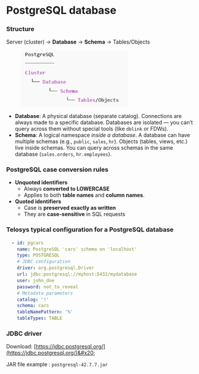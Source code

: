 # PostgreSQL database

### Structure

Server (cluster) → **Database** → **Schema** → Tables/Objects&#x20;

<div align="left"><figure><img src="../.gitbook/assets/image.png" alt="" width="287"><figcaption></figcaption></figure></div>

* **Database**: A physical database (separate catalog). Connections are always made to a specific database. Databases are isolated — you can’t query across them without special tools (like `dblink` or FDWs).
* **Schema**: A logical namespace _inside a database_. A database can have multiple schemas (e.g., `public`, `sales`, `hr`). Objects (tables, views, etc.) live inside schemas. You can query across schemas in the same database (`sales.orders`, `hr.employees`).

### PostgreSQL case conversion rules

* **Unquoted identifiers**
  * Always **converted to LOWERCASE**
  * Applies to both **table names** and **column names**.
* **Quoted identifiers**
  * Case is **preserved exactly as written**
  * They are **case-sensitive** in SQL requests

### Telosys typical configuration for a PostgreSQL database

```yaml
  - id: pgcars
    name: PostgreSQL 'cars' schema on 'localhost'
    type: POSTGRESQL 
    # JDBC configuration
    driver: org.postgresql.Driver 
    url: jdbc:postgresql://myhost:5432/mydatabase
    user: john_doe
    password: not_to_reveal
    # Metadata parameters
    catalog: '!'
    schema: cars
    tableNamePattern: '%'
    tableTypes: TABLE
```



### JDBC driver

Download: [https://jdbc.postgresql.org/](https://jdbc.postgresql.org/)&#x20;

JAR file example :  `postgresql-42.7.7.jar`

